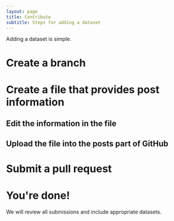 ```yaml
---
layout: page
title: Contribute
subtitle: Steps for adding a dataset
---
```


Adding a dataset is simple.

# Create a branch

# Create a file that provides post information

## Edit the information in the file

## Upload the file into the posts part of GitHub

# Submit a pull request

# You're done! 
We will review all submissions and include appropriate datasets.
